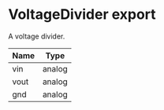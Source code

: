 # VoltageDivider <span class="tag export">export</span> 
A voltage divider.

Name | Type
---- | ----
vin | analog
vout | analog
gnd | analog
